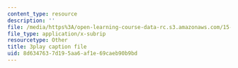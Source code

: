 ```yaml
---
content_type: resource
description: ''
file: /media/https%3A/open-learning-course-data-rc.s3.amazonaws.com/15-071-the-analytics-edge-spring-2017/8d6347637d195aa6af1e69caeb90b9bd_ruFpq-_wpc0.vtt
file_type: application/x-subrip
resourcetype: Other
title: 3play caption file
uid: 8d634763-7d19-5aa6-af1e-69caeb90b9bd
---
```

